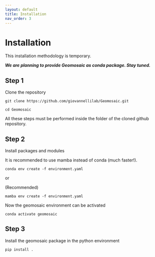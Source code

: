 ```yaml
---
layout: default
title: Installation
nav_order: 3
---
```



# Installation
This installation methodology is temporary. 

__*We are planning to provide Geomosaic as conda package. Stay tuned.*__

## Step 1
Clone the repository
```
git clone https://github.com/giovannellilab/Geomosaic.git

cd Geomosaic
```

All these steps must be performed inside the folder of the cloned github repository.

## Step 2
Install packages and modules

It is recommended to use mamba instead of conda (much faster!).
```
conda env create -f environment.yaml
```

or

(Recommended)

```
mamba env create -f environment.yaml
```

Now the geomosaic environment can be activated
```
conda activate geomosaic
```

## Step 3
Install the geomosaic package in the python environment

```
pip install .
```

